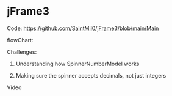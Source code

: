 # jFrame3

Code: 
https://github.com/SaintMil0/jFrame3/blob/main/Main

flowChart:

Challenges:
  1. Understanding how SpinnerNumberModel works

  2. Making sure the spinner accepts decimals, not just integers

Video
